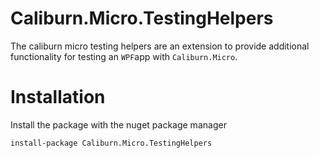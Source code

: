# Caliburn.Micro.TestingHelpers

The caliburn micro testing helpers are an extension to provide additional functionality for testing an `WPF`app with `Caliburn.Micro`. 

# Installation

Install the package with the nuget package manager

    install-package Caliburn.Micro.TestingHelpers
